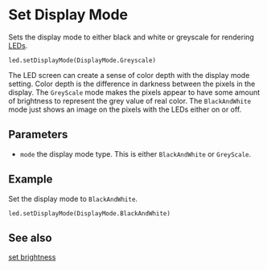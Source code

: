 # Set Display Mode

Sets the display mode to either black and white or greyscale for rendering [LEDs](/device/screen).

```sig
led.setDisplayMode(DisplayMode.Greyscale)
```

The LED screen can create a sense of color depth with the display mode setting. Color depth is the difference in darkness between the pixels in the display. The `GreyScale` mode makes the pixels appear
to have some amount of brightness to represent the grey value of real color. The `BlackAndWhite` mode just shows an image on the pixels with the LEDs either on or off.

## Parameters

* ``mode`` the display mode type. This is either `BlackAndWhite` or `GreyScale`.

## Example

Set the display mode to `BlackAndWhite`.

```blocks
led.setDisplayMode(DisplayMode.BlackAndWhite)
```

## See also

[set brightness](/reference/led/set-brightness)
